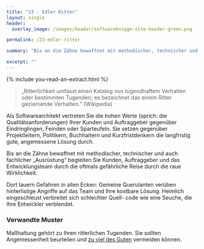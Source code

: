 ```yaml
---
title: "23 - Edler Ritter"
layout: single
header:
  overlay_image: /images/header/softwareknigge-site-header-green.png

permalink: /23-edler-ritter

summary: "Bis an die Zähne bewaffnet mit methodischer, technischer und auch fachlicher _Ausrüstung_ begleiten Sie Kunden, Auftraggeber und das Entwicklungsteam durch die oftmals gefährliche Reise durch die raue Wirklichkeit."

excerpt: ""
---
```

{% include you-read-an-extract.html %}

> „Ritterlichkeit umfasst einen Katalog von tugendhaftem Verhalten oder bestimmten Tugenden; es bezeichnet das einem Ritter geziemende Verhalten.“ (Wikipedia)

Als Softwarearchitekt vertreten Sie die hohen Werte
(sprich: die Qualitätsanforderungen) Ihrer Kunden und Auftraggeber gegenüber
Eindringlingen, Feinden oder Sparteufeln. Sie setzen gegenüber Projektleitern, Politikern, Buchhaltern und Kurzfristdenkern die langfristig gute, angemessene Lösung durch.

Bis an die Zähne bewaffnet mit methodischer, technischer und auch fachlicher „Ausrüstung“ begleiten Sie Kunden, Auftraggeber und das Entwicklungsteam durch die oftmals gefährliche Reise durch die raue Wirklichkeit.

Dort lauern Gefahren in allen Ecken: Gemeine Querulanten verüben hinterlistige Angriffe auf das Team und Ihre kostbare Lösung. Heimlich eingeschleust verbreitet sich schlechter Quell- code wie eine Seuche, die Ihre Entwickler verblendet.

### Verwandte Muster

Maßhaltung gehört zu Ihren ritterlichen Tugenden. Sie sollten Angemessenheit beurteilen und [zu viel des Guten](07-zu-viel-des-guten) vermeiden können.
